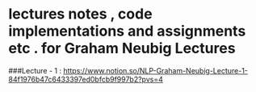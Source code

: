 # lectures notes , code implementations and assignments etc . for Graham Neubig Lectures 
###Lecture - 1 : https://www.notion.so/NLP-Graham-Neubig-Lecture-1-84f1976b47c6433397ed0bfcb9f997b2?pvs=4
